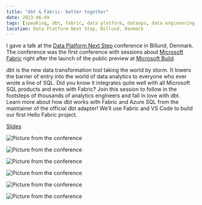 ```yaml
---
title: "dbt & Fabric: better together"
date: 2023-06-09
tags: [speaking, dbt, fabric, data platform, dataops, data engineering, data analytics,  data warehouse, data lake]
location: Data Platform Next Step, Billund, Denmark
---
```


I gave a talk at the [Data Platform Next Step](https://dataplatformnextstep.com/breakout-sessions/) conference in Billund, Denmark. The conference was the first conference with sessions about [Microsoft Fabric](https://www.microsoft.com/microsoft-fabric) right after the launch of the public preview at [Microsoft Build](https://build.microsoft.com/).

dbt is the new data transformation tool taking the world by storm. It lowers the barrier of entry into the world of data analytics to everyone who ever wrote a line of SQL. Did you know it integrates quite well with all Microsoft SQL products and even with Fabric? Join this session to follow in the footsteps of thousands of analytics engineers and fall in love with dbt. Learn more about how dbt works with Fabric and Azure SQL from the maintainer of the official dbt adapter! We’ll use Fabric and VS Code to build our first Hello Fabric project.

[Slides](https://sessionize.com/download/ldarfeu~7yiuiC3XJmuLE8nn3Rk5Ke.pdf~Data%20Platform%20Next%20Step%20dbt%20Synapse%20Fabric.pdf)

![Picture from the conference](/img/dpnextstep/01.jpg)

![Picture from the conference](/img/dpnextstep/02.jpg)

![Picture from the conference](/img/dpnextstep/03.jpg)

![Picture from the conference](/img/dpnextstep/04.jpg)

![Picture from the conference](/img/dpnextstep/05.jpg)

![Picture from the conference](/img/dpnextstep/06.jpg)
